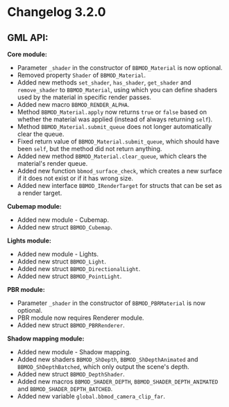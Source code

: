 # Changelog 3.2.0

## GML API:
**Core module:**
* Parameter `_shader` in the constructor of `BBMOD_Material` is now optional.
* Removed property `Shader` of `BBMOD_Material`.
* Added new methods `set_shader`, `has_shader`, `get_shader` and `remove_shader` to `BBMOD_Material`, using which you can define shaders used by the material in specific render passes.
* Added new macro `BBMOD_RENDER_ALPHA`.
* Method `BBMOD_Material.apply` now returns `true` or `false` based on whether the material was applied (instead of always returning `self`).
* Method `BBMOD_Material.submit_queue` does not longer automatically clear the queue.
* Fixed return value of `BBMOD_Material.submit_queue`, which should have been `self`, but the method did not return anything.
* Added new method `BBMOD_Material.clear_queue`, which clears the material's render queue.
* Added new function `bbmod_surface_check`, which creates a new surface if it does not exist or if it has wrong size.
* Added new interface `BBMOD_IRenderTarget` for structs that can be set as a render target.

**Cubemap module:**
* Added new module - Cubemap.
* Added new struct `BBMOD_Cubemap`.

**Lights module:**
* Added new module - Lights.
* Added new struct `BBMOD_Light`.
* Added new struct `BBMOD_DirectionalLight`.
* Added new struct `BBMOD_PointLight`.

**PBR module:**
* Parameter `_shader` in the constructor of `BBMOD_PBRMaterial` is now optional.
* PBR module now requires Renderer module.
* Added new struct `BBMOD_PBRRenderer`.

**Shadow mapping module:**
* Added new module - Shadow mapping.
* Added new shaders `BBMOD_ShDepth`, `BBMOD_ShDepthAnimated` and `BBMOD_ShDepthBatched`, which only output the scene's depth.
* Added new struct `BBMOD_DepthShader`.
* Added new macros `BBMOD_SHADER_DEPTH`, `BBMOD_SHADER_DEPTH_ANIMATED` and `BBMOD_SHADER_DEPTH_BATCHED`.
* Added new variable `global.bbmod_camera_clip_far`.
